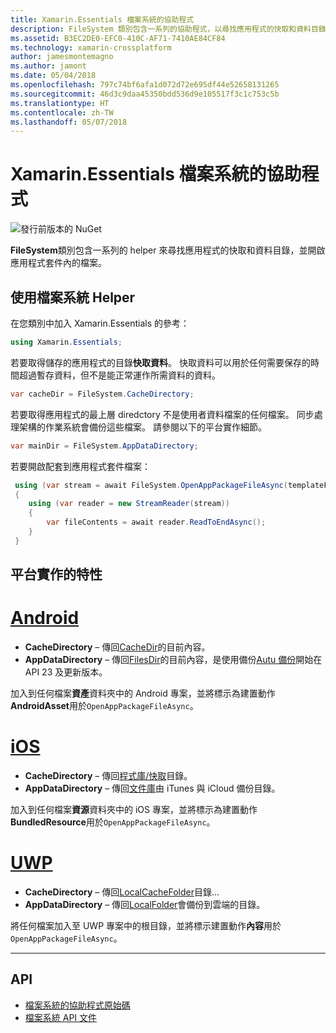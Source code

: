 ```yaml
---
title: Xamarin.Essentials 檔案系統的協助程式
description: FileSystem 類別包含一系列的協助程式，以尋找應用程式的快取和資料目錄，並開啟應用程式套件內的檔案。
ms.assetid: B3EC2DE0-EFC0-410C-AF71-7410AE84CF84
ms.technology: xamarin-crossplatform
author: jamesmontemagno
ms.author: jamont
ms.date: 05/04/2018
ms.openlocfilehash: 797c74bf6afa1d072d72e695df44e52658131265
ms.sourcegitcommit: 46d3c9daa45350bdd536d9e105517f3c1c753c5b
ms.translationtype: HT
ms.contentlocale: zh-TW
ms.lasthandoff: 05/07/2018
---
```

# <a name="xamarinessentials-file-system-helpers"></a>Xamarin.Essentials 檔案系統的協助程式

![發行前版本的 NuGet](~/media/shared/pre-release.png)

**FileSystem**類別包含一系列的 helper 來尋找應用程式的快取和資料目錄，並開啟應用程式套件內的檔案。

## <a name="using-file-system-helpers"></a>使用檔案系統 Helper

在您類別中加入 Xamarin.Essentials 的參考：

```csharp
using Xamarin.Essentials;
```

若要取得儲存的應用程式的目錄**快取資料**。 快取資料可以用於任何需要保存的時間超過暫存資料，但不是能正常運作所需資料的資料。

```csharp
var cacheDir = FileSystem.CacheDirectory;
```

若要取得應用程式的最上層 diredctory 不是使用者資料檔案的任何檔案。 同步處理架構的作業系統會備份這些檔案。 請參閱以下的平台實作細節。

```csharp
var mainDir = FileSystem.AppDataDirectory;
```

若要開啟配套到應用程式套件檔案：

```csharp
 using (var stream = await FileSystem.OpenAppPackageFileAsync(templateFileName))
 {
    using (var reader = new StreamReader(stream))
    {
        var fileContents = await reader.ReadToEndAsync();
    }
 }
```

## <a name="platform-implementation-specifics"></a>平台實作的特性

# <a name="androidtabandroid"></a>[Android](#tab/android)

- **CacheDirectory** – 傳回[CacheDir](https://developer.android.com/reference/android/content/Context.html#getCacheDir)的目前內容。
- **AppDataDirectory** – 傳回[FilesDir](https://developer.android.com/reference/android/content/Context.html#getFilesDir)的目前內容，是使用備份[Autu 備份](https://developer.android.com/guide/topics/data/autobackup.html)開始在 API 23 及更新版本。

加入到任何檔案**資產**資料夾中的 Android 專案，並將標示為建置動作**AndroidAsset**用於`OpenAppPackageFileAsync`。

# <a name="iostabios"></a>[iOS](#tab/ios)

- **CacheDirectory** – 傳回[程式庫/快取](https://developer.apple.com/library/content/documentation/FileManagement/Conceptual/FileSystemProgrammingGuide/FileSystemOverview/FileSystemOverview.html)目錄。
- **AppDataDirectory** – 傳回[文件庫](https://developer.apple.com/library/content/documentation/FileManagement/Conceptual/FileSystemProgrammingGuide/FileSystemOverview/FileSystemOverview.html)由 iTunes 與 iCloud 備份目錄。

加入到任何檔案**資源**資料夾中的 iOS 專案，並將標示為建置動作**BundledResource**用於`OpenAppPackageFileAsync`。

# <a name="uwptabuwp"></a>[UWP](#tab/uwp)

- **CacheDirectory** – 傳回[LocalCacheFolder](https://docs.microsoft.com/en-us/uwp/api/windows.storage.applicationdata.localcachefolder#Windows_Storage_ApplicationData_LocalCacheFolder)目錄...
- **AppDataDirectory** – 傳回[LocalFolder](https://docs.microsoft.com/en-us/uwp/api/windows.storage.applicationdata.localfolder#Windows_Storage_ApplicationData_LocalFolder)會備份到雲端的目錄。

將任何檔案加入至 UWP 專案中的根目錄，並將標示建置動作**內容**用於`OpenAppPackageFileAsync`。

--------------

## <a name="api"></a>API

- [檔案系統的協助程式原始碼](https://github.com/xamarin/Essentials/tree/master/Essentials/FileSystem)
- [檔案系統 API 文件](xref:Xamarin.Essentials.FileSystem)
